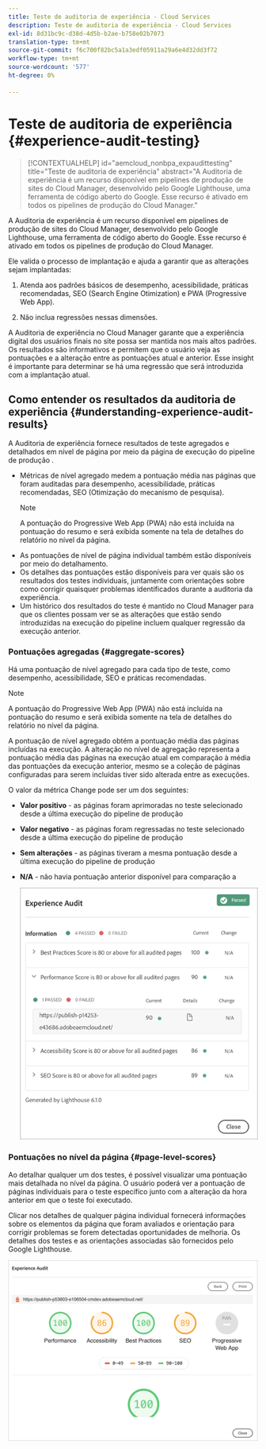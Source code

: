 ```yaml
---
title: Teste de auditoria de experiência - Cloud Services
description: Teste de auditoria de experiência - Cloud Services
exl-id: 8d31bc9c-d38d-4d5b-b2ae-b758e02b7073
translation-type: tm+mt
source-git-commit: f6c700f82bc5a1a3edf05911a29a6e4d32dd3f72
workflow-type: tm+mt
source-wordcount: '577'
ht-degree: 0%

---
```


# Teste de auditoria de experiência {#experience-audit-testing}

>[!CONTEXTUALHELP]
>id="aemcloud_nonbpa_expaudittesting"
>title="Teste de auditoria de experiência"
>abstract="A Auditoria de experiência é um recurso disponível em pipelines de produção de sites do Cloud Manager, desenvolvido pelo Google Lighthouse, uma ferramenta de código aberto do Google. Esse recurso é ativado em todos os pipelines de produção do Cloud Manager."

A Auditoria de experiência é um recurso disponível em pipelines de produção de sites do Cloud Manager, desenvolvido pelo Google Lighthouse, uma ferramenta de código aberto do Google. Esse recurso é ativado em todos os pipelines de produção do Cloud Manager.

Ele valida o processo de implantação e ajuda a garantir que as alterações sejam implantadas:

1. Atenda aos padrões básicos de desempenho, acessibilidade, práticas recomendadas, SEO (Search Engine Otimization) e PWA (Progressive Web App).

1. Não inclua regressões nessas dimensões.

A Auditoria de experiência no Cloud Manager garante que a experiência digital dos usuários finais no site possa ser mantida nos mais altos padrões. Os resultados são informativos e permitem que o usuário veja as pontuações e a alteração entre as pontuações atual e anterior. Esse insight é importante para determinar se há uma regressão que será introduzida com a implantação atual.

## Como entender os resultados da auditoria de experiência {#understanding-experience-audit-results}

A Auditoria de experiência fornece resultados de teste agregados e detalhados em nível de página por meio da página de execução do pipeline de produção .

* Métricas de nível agregado medem a pontuação média nas páginas que foram auditadas para desempenho, acessibilidade, práticas recomendadas, SEO (Otimização do mecanismo de pesquisa).
   >[!NOTE]
   >A pontuação do Progressive Web App (PWA) não está incluída na pontuação do resumo e será exibida somente na tela de detalhes do relatório no nível da página.
* As pontuações de nível de página individual também estão disponíveis por meio do detalhamento.
* Os detalhes das pontuações estão disponíveis para ver quais são os resultados dos testes individuais, juntamente com orientações sobre como corrigir quaisquer problemas identificados durante a auditoria da experiência.
* Um histórico dos resultados do teste é mantido no Cloud Manager para que os clientes possam ver se as alterações que estão sendo introduzidas na execução do pipeline incluem qualquer regressão da execução anterior.

### Pontuações agregadas {#aggregate-scores}

Há uma pontuação de nível agregado para cada tipo de teste, como desempenho, acessibilidade, SEO e práticas recomendadas.
>[!NOTE]
>A pontuação do Progressive Web App (PWA) não está incluída na pontuação do resumo e será exibida somente na tela de detalhes do relatório no nível da página.

A pontuação de nível agregado obtém a pontuação média das páginas incluídas na execução. A alteração no nível de agregação representa a pontuação média das páginas na execução atual em comparação à média das pontuações da execução anterior, mesmo se a coleção de páginas configuradas para serem incluídas tiver sido alterada entre as execuções.

O valor da métrica Change pode ser um dos seguintes:

* **Valor positivo**  - as páginas foram aprimoradas no teste selecionado desde a última execução do pipeline de produção

* **Valor negativo**  - as páginas foram regressadas no teste selecionado desde a última execução do pipeline de produção

* **Sem alterações**  - as páginas tiveram a mesma pontuação desde a última execução do pipeline de produção

* **N/A**  - não havia pontuação anterior disponível para comparação a

   ![](/help/implementing/cloud-manager/assets/exp-audit-1.png)


### Pontuações no nível da página {#page-level-scores}

Ao detalhar qualquer um dos testes, é possível visualizar uma pontuação mais detalhada no nível da página. O usuário poderá ver a pontuação de páginas individuais para o teste específico junto com a alteração da hora anterior em que o teste foi executado.

Clicar nos detalhes de qualquer página individual fornecerá informações sobre os elementos da página que foram avaliados e orientação para corrigir problemas se forem detectadas oportunidades de melhoria. Os detalhes dos testes e as orientações associadas são fornecidos pelo Google Lighthouse.

![](/help/implementing/cloud-manager/assets/exp-audit-2.png)
